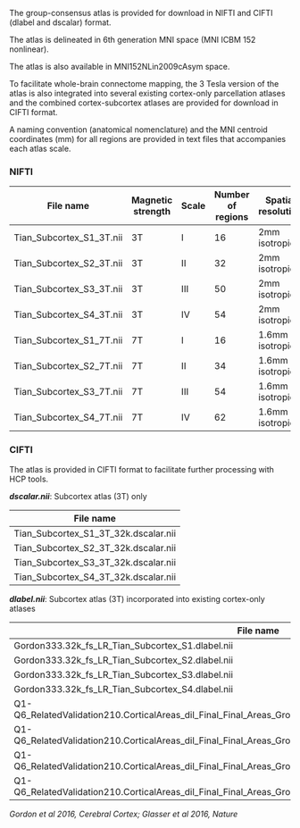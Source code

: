 The group-consensus atlas is provided for download in NIFTI and CIFTI (dlabel and dscalar) format. 

The atlas is delineated in 6th generation MNI space (MNI ICBM 152 nonlinear).

The atlas is also available in MNI152NLin2009cAsym space.

To facilitate whole-brain connectome mapping, the 3 Tesla version of the atlas is also integrated into several existing cortex-only parcellation atlases and the combined cortex-subcortex atlases are provided for download in CIFTI format. 

A naming convention (anatomical nomenclature) and the MNI centroid coordinates (mm) for all regions are provided in text files that accompanies each atlas scale.

### NIFTI

| File name| Magnetic strength | Scale | Number of regions | Spatial resolution|
| ----------------- | ----- | ----------------- | --------- | ------------------ |
| Tian_Subcortex_S1_3T.nii | 3T | I | 16 | 2mm isotropic |
| Tian_Subcortex_S2_3T.nii | 3T | II | 32 | 2mm isotropic |
| Tian_Subcortex_S3_3T.nii | 3T | III | 50 | 2mm isotropic |
| Tian_Subcortex_S4_3T.nii | 3T | IV | 54 | 2mm isotropic |
| Tian_Subcortex_S1_7T.nii | 7T | I | 16 | 1.6mm isotropic |
| Tian_Subcortex_S2_7T.nii | 7T | II | 34 | 1.6mm isotropic |
| Tian_Subcortex_S3_7T.nii | 7T | III | 54 | 1.6mm isotropic |
| Tian_Subcortex_S4_7T.nii | 7T | IV | 62 | 1.6mm isotropic |



### CIFTI
The atlas is provided in CIFTI format to facilitate further processing with HCP tools.  

***dscalar.nii***: Subcortex atlas (3T) only

| File name | 
| ----------------- |
|Tian_Subcortex_S1_3T_32k.dscalar.nii |
|Tian_Subcortex_S2_3T_32k.dscalar.nii |
|Tian_Subcortex_S3_3T_32k.dscalar.nii |
|Tian_Subcortex_S4_3T_32k.dscalar.nii |

***dlabel.nii***: Subcortex atlas (3T) incorporated into existing cortex-only atlases 

| File name | 
| ----------------- |
| Gordon333.32k_fs_LR_Tian_Subcortex_S1.dlabel.nii | 
| Gordon333.32k_fs_LR_Tian_Subcortex_S2.dlabel.nii | 
| Gordon333.32k_fs_LR_Tian_Subcortex_S3.dlabel.nii | 
| Gordon333.32k_fs_LR_Tian_Subcortex_S4.dlabel.nii | 
| Q1-Q6_RelatedValidation210.CorticalAreas_dil_Final_Final_Areas_Group_Colors.32k_fs_LR_Tian_Subcortex_S1.dlabel.nii | 
| Q1-Q6_RelatedValidation210.CorticalAreas_dil_Final_Final_Areas_Group_Colors.32k_fs_LR_Tian_Subcortex_S2.dlabel.nii |  
| Q1-Q6_RelatedValidation210.CorticalAreas_dil_Final_Final_Areas_Group_Colors.32k_fs_LR_Tian_Subcortex_S3.dlabel.nii | 
| Q1-Q6_RelatedValidation210.CorticalAreas_dil_Final_Final_Areas_Group_Colors.32k_fs_LR_Tian_Subcortex_S4.dlabel.nii | 

*Gordon et al 2016, Cerebral Cortex; Glasser et al 2016, Nature*
